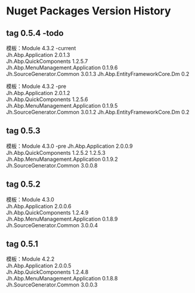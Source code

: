 # Nuget Packages Version History

## tag 0.5.4 -todo
模板：Module 4.3.2 -current  
Jh.Abp.Application 2.0.1.3  
Jh.Abp.QuickComponents 1.2.5.7  
Jh.Abp.MenuManagement.Application 0.1.9.6  
Jh.SourceGenerator.Common 3.0.1.3
Jh.Abp.EntityFrameworkCore.Dm 0.2

模板：Module 4.3.2 -pre  
Jh.Abp.Application 2.0.1.2  
Jh.Abp.QuickComponents 1.2.5.6  
Jh.Abp.MenuManagement.Application 0.1.9.5  
Jh.SourceGenerator.Common 3.0.1.2
Jh.Abp.EntityFrameworkCore.Dm 0.2

## tag 0.5.3

模板：Module 4.3.0 -pre
Jh.Abp.Application 2.0.0.9  
Jh.Abp.QuickComponents 1.2.5.2  1.2.5.3  
Jh.Abp.MenuManagement.Application 0.1.9.2  
Jh.SourceGenerator.Common 3.0.0.8  


## tag 0.5.2

模板：Module 4.3.0  
Jh.Abp.Application 2.0.0.6  
Jh.Abp.QuickComponents 1.2.4.9  
Jh.Abp.MenuManagement.Application 0.1.8.9  
Jh.SourceGenerator.Common 3.0.0.4  

## tag 0.5.1

模板：Module 4.2.2  
Jh.Abp.Application 2.0.0.5  
Jh.Abp.QuickComponents 1.2.4.8  
Jh.Abp.MenuManagement.Application 0.1.8.8  
Jh.SourceGenerator.Common 3.0.0.3  
